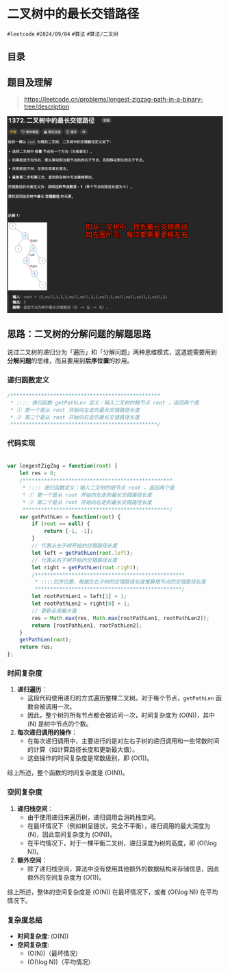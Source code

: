 
# 二叉树中的最长交错路径

`#leetcode`   `#2024/09/04`  `#算法`   `#算法/二叉树` 


## 目录
<!-- toc -->
 ## 题目及理解 

> https://leetcode.cn/problems/longest-zigzag-path-in-a-binary-tree/description

![图片&文件](./files/Pastedimage20240904081336.png)

## 思路：二叉树的分解问题的解题思路

说过二叉树的递归分为「遍历」和「分解问题」两种思维模式，这道题需要用到 **分解问题**的思维，而且要用到**后序位置**的妙用。

### 递归函数定义 

```javascript
/*************************************************  
 * :::: 递归函数 getPathLen 定义：输入二叉树的根节点 root ，返回两个值  
 * ① 第一个是从 root 开始向左走的最长交错路径长度  
 * ② 第二个是从 root 开始向右走的最长交错路径长度  
 ************************************************/
```

### 代码实现

```javascript

var longestZigZag = function(root) {  
    let res = 0;  
    /*************************************************  
     * :::: 递归函数定义：输入二叉树的根节点 root ，返回两个值  
     * ① 第一个是从 root 开始向左走的最长交错路径长度  
     * ② 第二个是从 root 开始向右走的最长交错路径长度  
     ************************************************/  
    var getPathLen = function(root) {  
        if (root == null) {  
            return [-1, -1];  
        }  
        // 代表从左子树开始的交错路径长度  
        let left = getPathLen(root.left);  
        // 代表从右子树开始的交错路径长度  
        let right = getPathLen(root.right);  
        /*************************************************  
         * ::::后序位置，根据左右子树的交错路径长度推算根节点的交错路径长度  
         ************************************************/  
        let rootPathLen1 = left[1] + 1;  
        let rootPathLen2 = right[0] + 1;  
        // 更新全局最大值  
        res = Math.max(res, Math.max(rootPathLen1, rootPathLen2));  
        return [rootPathLen1, rootPathLen2];  
    }  
    getPathLen(root);  
    return res;  
};
```

### 时间复杂度

1. **递归遍历**：
   - 这段代码使用递归的方式遍历整棵二叉树。对于每个节点，`getPathLen` 函数会被调用一次。
   - 因此，整个树的所有节点都会被访问一次，时间复杂度为 \(O(N)\)，其中 \(N\) 是树中节点的个数。
2. **每次递归调用的操作**：
   - 在每次递归调用中，主要进行的是对左右子树的递归调用和一些常数时间的计算（如计算路径长度和更新最大值）。
   - 这些操作的时间复杂度是常数级别，即 \(O(1)\)。

综上所述，整个函数的时间复杂度是 \(O(N)\)。

### 空间复杂度

1. **递归栈空间**：
   - 由于使用递归来遍历树，递归调用会消耗栈空间。
   - 在最坏情况下（例如树呈链状，完全不平衡），递归调用的最大深度为 \(N\)，因此空间复杂度为 \(O(N)\)。
   - 在平均情况下，对于一棵平衡二叉树，递归深度为树的高度，即 \(O(\log N)\)。
2. **额外空间**：
   - 除了递归栈空间，算法中没有使用其他额外的数据结构来存储信息，因此额外的空间复杂度为 \(O(1)\)。

综上所述，整体的空间复杂度是 \(O(N)\) 在最坏情况下，或者 \(O(\log N)\) 在平均情况下。

### 复杂度总结

- **时间复杂度**: \(O(N)\)
- **空间复杂度**: 
	- \(O(N)\)（最坏情况）
	- \(O(\log N)\)（平均情况）

